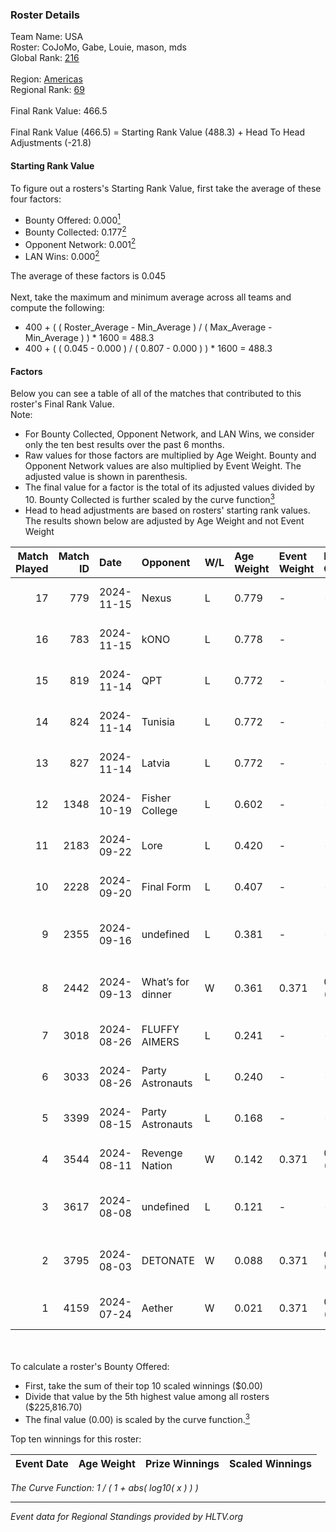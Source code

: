 ### Roster Details<br />
Team Name: USA<br />
Roster: CoJoMo, Gabe, Louie, mason, mds<br />
Global Rank: [216](../../standings_global_2025_01_17.md)<br />
<br />
Region: [Americas]( ../../standings_americas_2025_01_17.md)<br />
Regional Rank: [69]( ../../standings_americas_2025_01_17.md)<br />
<br />
Final Rank Value:  466.5<br />
<br />
Final Rank Value (466.5) = Starting Rank Value (488.3) + Head To Head Adjustments (-21.8)<br />

#### Starting Rank Value<br />
To figure out a rosters's Starting Rank Value, first take the average of these four factors:<br />
- Bounty Offered: 0.000[<sup>1</sup>](#table2)
- Bounty Collected: 0.177[<sup>2</sup>](#table1)
- Opponent Network: 0.001[<sup>2</sup>](#table1)
- LAN Wins: 0.000[<sup>2</sup>](#table1)

The average of these factors is 0.045<br />
<br />
Next, take the maximum and minimum average across all teams and compute the following:<br />
- 400 + ( ( Roster_Average - Min_Average ) / ( Max_Average - Min_Average ) ) * 1600 = 488.3
- 400 + ( ( 0.045 - 0.000 ) / ( 0.807 - 0.000 ) ) * 1600 = 488.3


#### Factors<br />
Below you can see a table of all of the matches that contributed to this roster's Final Rank Value.<br />
Note:<br />

- For Bounty Collected, Opponent Network, and LAN Wins, we consider only the ten best results over the past 6 months.
- Raw values for those factors are multiplied by Age Weight. Bounty and Opponent Network values are also multiplied by Event Weight. The adjusted value is shown in parenthesis.
- The final value for a factor is the total of its adjusted values divided by 10. Bounty Collected is further scaled by the curve function[<sup>3</sup>](#curveFunction)
- Head to head adjustments are based on rosters' starting rank values. The results shown below are adjusted by Age Weight and not Event Weight
<span id="table1"></span><br />


| Match Played | Match ID | Date       | Opponent          | W/L | Age Weight | Event Weight | Bounty Collected | Opponent Network | LAN Wins  | H2H Adj. | Roster                                    |
| -: | -: | :- | :- | :- | :- | :- | :- | :- | :- | -: | :- |
|           17 |      779 | 2024-11-15 | Nexus             | L   | 0.779      | -            | -                | -                | -         |    -0.24 | CoJoMo, Gabe, Louie, mason, mds           |
|           16 |      783 | 2024-11-15 | kONO              | L   | 0.778      | -            | -                | -                | -         |    -1.86 | CoJoMo, Gabe, Louie, mason, mds           |
|           15 |      819 | 2024-11-14 | QPT               | L   | 0.772      | -            | -                | -                | -         |    -0.41 | CoJoMo, Gabe, Louie, mason, mds           |
|           14 |      824 | 2024-11-14 | Tunisia           | L   | 0.772      | -            | -                | -                | -         |    -4.86 | CoJoMo, Gabe, Louie, mason, mds           |
|           13 |      827 | 2024-11-14 | Latvia            | L   | 0.772      | -            | -                | -                | -         |    -5.40 | CoJoMo, Gabe, Louie, mason, mds           |
|           12 |     1348 | 2024-10-19 | Fisher College    | L   | 0.602      | -            | -                | -                | -         |    -1.84 | CoJoMo, Gabe, mds, Outback, REKMEISTER    |
|           11 |     2183 | 2024-09-22 | Lore              | L   | 0.420      | -            | -                | -                | -         |    -6.38 | CoJoMo, Gabe, mds, shutout, YuZ           |
|           10 |     2228 | 2024-09-20 | Final Form        | L   | 0.407      | -            | -                | -                | -         |    -4.32 | CoJoMo, Gabe, mds, shutout, YuZ           |
|            9 |     2355 | 2024-09-16 | undefined         | L   | 0.381      | -            | -                | -                | -         |    -3.04 | CoJoMo, CooperTrooper, Gabe, mds, shutout |
|            8 |     2442 | 2024-09-13 | What’s for dinner | W   | 0.361      | 0.371        | 0.000 (0.000)    | 0.000 (0.000)    | 0 (0.000) |     4.26 | CoJoMo, CooperTrooper, Gabe, mds, shutout |
|            7 |     3018 | 2024-08-26 | FLUFFY AIMERS     | L   | 0.241      | -            | -                | -                | -         |    -0.64 | CoJoMo, Gabe, Louie, mds, shutout         |
|            6 |     3033 | 2024-08-26 | Party Astronauts  | L   | 0.240      | -            | -                | -                | -         |    -0.66 | CoJoMo, Gabe, Louie, mds, shutout         |
|            5 |     3399 | 2024-08-15 | Party Astronauts  | L   | 0.168      | -            | -                | -                | -         |    -0.47 | CoJoMo, Gabe, Louie, mds, shutout         |
|            4 |     3544 | 2024-08-11 | Revenge Nation    | W   | 0.142      | 0.371        | 0.004 (0.000)    | 0.145 (0.008)    | 0 (0.000) |     3.38 | CoJoMo, Gabe, Louie, mds, shutout         |
|            3 |     3617 | 2024-08-08 | undefined         | L   | 0.121      | -            | -                | -                | -         |    -0.99 | CoJoMo, CooperTrooper, Gabe, mds, shutout |
|            2 |     3795 | 2024-08-03 | DETONATE          | W   | 0.088      | 0.371        | 0.000 (0.000)    | 0.032 (0.001)    | 0 (0.000) |     1.38 | CoJoMo, CooperTrooper, Gabe, mds, shutout |
|            1 |     4159 | 2024-07-24 | Aether            | W   | 0.021      | 0.371        | 0.000 (0.000)    | 0.063 (0.000)    | 0 (0.000) |     0.33 | CoJoMo, Gabe, mds, nooz, shutout          |

<br />
<span id="table2"></span><br />
To calculate a roster's Bounty Offered:<br />

- First, take the sum of their top 10 scaled winnings ($0.00)
- Divide that value by the 5th highest value among all rosters ($225,816.70)
- The final value (0.00) is scaled by the curve function.[<sup>3</sup>](#curveFunction)

Top ten winnings for this roster:<br />

| Event Date | Age Weight | Prize Winnings | Scaled Winnings |
| :- | -: | :- | :- |


<span id="curveFunction"></span>_The Curve Function: 1 / ( 1 + abs( log10( x ) ) )_<br />

---
_Event data for Regional Standings provided by HLTV.org_<br />
